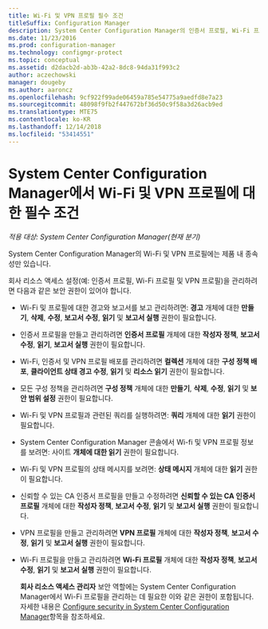 ```yaml
---
title: Wi-Fi 및 VPN 프로필 필수 조건
titleSuffix: Configuration Manager
description: System Center Configuration Manager의 인증서 프로필, Wi-Fi 프로필 및 VPN 프로필을 관리하는 데 필요한 보안 권한에 대해 알아봅니다.
ms.date: 11/23/2016
ms.prod: configuration-manager
ms.technology: configmgr-protect
ms.topic: conceptual
ms.assetid: d2dacb2d-ab3b-42a2-8dc8-94da31f993c2
author: aczechowski
manager: dougeby
ms.author: aaroncz
ms.openlocfilehash: 9cf922f99ade06459a785e54775a9aedfd8e7a23
ms.sourcegitcommit: 48098f9fb2f447672bf36d50c9f58a3d26acb9ed
ms.translationtype: MTE75
ms.contentlocale: ko-KR
ms.lasthandoff: 12/14/2018
ms.locfileid: "53414551"
---
```

# <a name="prerequisites-for-wi-fi-and-vpn-profiles-in-system-center-configuration-manager"></a>System Center Configuration Manager에서 Wi-Fi 및 VPN 프로필에 대한 필수 조건

*적용 대상: System Center Configuration Manager(현재 분기)*

System Center Configuration Manager의 Wi-Fi 및 VPN 프로필에는 제품 내 종속성만 있습니다.  

 회사 리소스 액세스 설정(예: 인증서 프로필, Wi-Fi 프로필 및 VPN 프로필)을 관리하려면 다음과 같은 보안 권한이 있어야 합니다.  

- Wi-Fi 및 프로필에 대한 경고와 보고서를 보고 관리하려면: **경고** 개체에 대한 **만들기**, **삭제**, **수정**, **보고서 수정**, **읽기** 및 **보고서 실행** 권한이 필요합니다.  

- 인증서 프로필을 만들고 관리하려면 **인증서 프로필** 개체에 대한 **작성자 정책**, **보고서 수정**, **읽기**, **보고서 실행** 권한이 필요합니다.  

- Wi-Fi, 인증서 및 VPN 프로필 배포를 관리하려면 **컬렉션** 개체에 대한 **구성 정책 배포**, **클라이언트 상태 경고 수정**, **읽기** 및 **리소스 읽기** 권한이 필요합니다.  

- 모든 구성 정책을 관리하려면 **구성 정책** 개체에 대한 **만들기**, **삭제**, **수정**, **읽기** 및 **보안 범위 설정** 권한이 필요합니다.  

- Wi-Fi 및 VPN 프로필과 관련된 쿼리를 실행하려면: **쿼리** 개체에 대한 **읽기** 권한이 필요합니다.  

- System Center Configuration Manager 콘솔에서 Wi-fi 및 VPN 프로필 정보를 보려면: 사이트 **개체에 대한 읽기** 권한이 필요합니다.  

- Wi-Fi 및 VPN 프로필의 상태 메시지를 보려면: **상태 메시지** 개체에 대한 **읽기** 권한이 필요합니다.  

- 신뢰할 수 있는 CA 인증서 프로필을 만들고 수정하려면 **신뢰할 수 있는 CA 인증서 프로필** 개체에 대한 **작성자 정책**, **보고서 수정**, **읽기** 및 **보고서 실행** 권한이 필요합니다.  

- VPN 프로필을 만들고 관리하려면 **VPN 프로필** 개체에 대한 **작성자 정책**, **보고서 수정**, **읽기** 및 **보고서 실행** 권한이 필요합니다.  

- Wi-Fi 프로필을 만들고 관리하려면 **Wi-Fi 프로필** 개체에 대한 **작성자 정책**, **보고서 수정**, **읽기** 및 **보고서 실행** 권한이 필요합니다.  

  **회사 리소스 액세스 관리자** 보안 역할에는 System Center Configuration Manager에서 Wi-Fi 프로필을 관리하는 데 필요한 이와 같은 권한이 포함됩니다. 자세한 내용은 [Configure security in System Center Configuration Manager](../../core/plan-design/security/configure-security.md)항목을 참조하세요.
